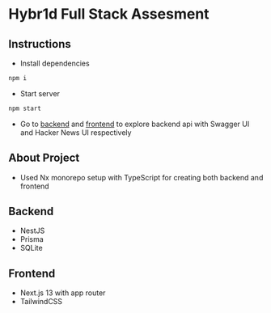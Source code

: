 
# Hybr1d Full Stack Assesment

## Instructions

- Install dependencies
```bash
npm i
```
- Start server
```bash
npm start
```
- Go to [backend](http://localhost:3000/api) and [frontend](http://localhost:4200) to explore backend api with Swagger UI and Hacker News UI respectively

## About Project
- Used Nx monorepo setup with TypeScript for creating both backend and frontend

## Backend
- NestJS
- Prisma
- SQLite

## Frontend
- Next.js 13 with app router
- TailwindCSS
